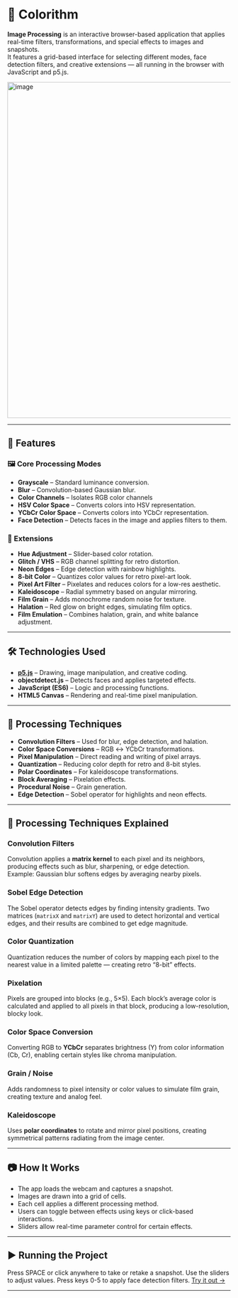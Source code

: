# 🎨 Colorithm

**Image Processing** is an interactive browser-based application that applies real-time filters, transformations, and special effects to images and snapshots.  
It features a grid-based interface for selecting different modes, face detection filters, and creative extensions — all running in the browser with JavaScript and p5.js.  

<img width="1211" height="756" alt="image" src="https://github.com/user-attachments/assets/c50e9af3-f980-482f-b43b-b704680870a3" />

---

## 🚀 Features

### 🖼 Core Processing Modes
- **Grayscale** – Standard luminance conversion.  
- **Blur** – Convolution-based Gaussian blur.  
- **Color Channels** – Isolates RGB color channels  
- **HSV Color Space** – Converts colors into HSV representation.  
- **YCbCr Color Space** – Converts colors into YCbCr representation.  
- **Face Detection** – Detects faces in the image and applies filters to them.

### 🎯 Extensions
- **Hue Adjustment** – Slider-based color rotation.  
- **Glitch / VHS** – RGB channel splitting for retro distortion.  
- **Neon Edges** – Edge detection with rainbow highlights.  
- **8-bit Color** – Quantizes color values for retro pixel-art look.  
- **Pixel Art Filter** – Pixelates and reduces colors for a low-res aesthetic.  
- **Kaleidoscope** – Radial symmetry based on angular mirroring.  
- **Film Grain** – Adds monochrome random noise for texture.  
- **Halation** – Red glow on bright edges, simulating film optics.  
- **Film Emulation** – Combines halation, grain, and white balance adjustment.

---

## 🛠 Technologies Used
- **[p5.js](https://p5js.org/)** – Drawing, image manipulation, and creative coding.  
- **objectdetect.js** – Detects faces and applies targeted effects.  
- **JavaScript (ES6)** – Logic and processing functions.  
- **HTML5 Canvas** – Rendering and real-time pixel manipulation.  

---

## 🔬 Processing Techniques
- **Convolution Filters** – Used for blur, edge detection, and halation.  
- **Color Space Conversions** – RGB ↔ YCbCr transformations.  
- **Pixel Manipulation** – Direct reading and writing of pixel arrays.  
- **Quantization** – Reducing color depth for retro and 8-bit styles.  
- **Polar Coordinates** – For kaleidoscope transformations.  
- **Block Averaging** – Pixelation effects.  
- **Procedural Noise** – Grain generation.  
- **Edge Detection** – Sobel operator for highlights and neon effects.  

---

## 🧠 Processing Techniques Explained

### Convolution Filters
Convolution applies a **matrix kernel** to each pixel and its neighbors, producing effects such as blur, sharpening, or edge detection.  
Example: Gaussian blur softens edges by averaging nearby pixels.

### Sobel Edge Detection
The Sobel operator detects edges by finding intensity gradients. Two matrices (`matrixX` and `matrixY`) are used to detect horizontal and vertical edges, and their results are combined to get edge magnitude.

### Color Quantization
Quantization reduces the number of colors by mapping each pixel to the nearest value in a limited palette — creating retro “8-bit” effects.

### Pixelation
Pixels are grouped into blocks (e.g., 5×5). Each block’s average color is calculated and applied to all pixels in that block, producing a low-resolution, blocky look.

### Color Space Conversion
Converting RGB to **YCbCr** separates brightness (Y) from color information (Cb, Cr), enabling certain styles like chroma manipulation.

### Grain / Noise
Adds randomness to pixel intensity or color values to simulate film grain, creating texture and analog feel.

### Kaleidoscope
Uses **polar coordinates** to rotate and mirror pixel positions, creating symmetrical patterns radiating from the image center.

---

## 📷 How It Works
- The app loads the webcam and captures a snapshot.  
- Images are drawn into a grid of cells.  
- Each cell applies a different processing method.  
- Users can toggle between effects using keys or click-based interactions.  
- Sliders allow real-time parameter control for certain effects.  

---

## ▶️ Running the Project
Press SPACE or click anywhere to take or retake a snapshot. Use the sliders to adjust values. Press keys 0-5 to apply face detection filters.
[Try it out -> ](https://13nz.github.io/colorithm/)

---
